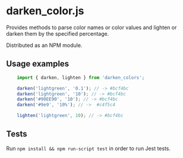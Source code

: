 # darken_color.js

Provides methods to parse color names or color values and lighten or darken them by
the specified percentage.

Distributed as an NPM module.

## Usage examples

```js
    import { darken, lighten } from 'darken_colors';

    darken('lightgreen', '0.1'); // -> #bcf4bc
    darken('lightgreen', '10'); // -> #bcf4bc
    darken('#90EE90', '10'); // -> #bcf4bc
    darken('#9e9', '10%'); // ->  #c4f5c4

    lighten('lightgreen', 10); // -> #bcf4bc
```

## Tests

Run `npm install && npm run-script test` in order to run Jest tests.
